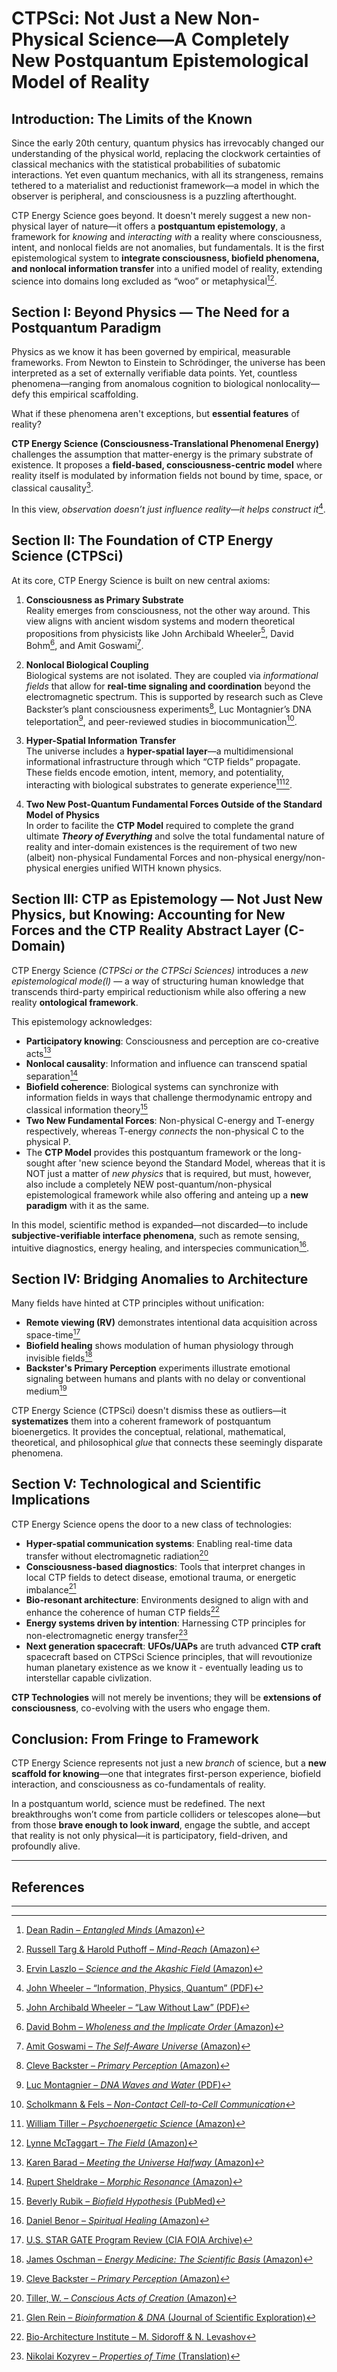 # CTPSci: Not Just a New Non-Physical Science—A Completely New Postquantum Epistemological Model of Reality

## Introduction: The Limits of the Known

Since the early 20th century, quantum physics has irrevocably changed our understanding of the physical world, replacing the clockwork certainties of classical mechanics with the statistical probabilities of subatomic interactions. Yet even quantum mechanics, with all its strangeness, remains tethered to a materialist and reductionist framework—a model in which the observer is peripheral, and consciousness is a puzzling afterthought.

CTP Energy Science goes beyond. It doesn't merely suggest a new non-physical layer of nature—it offers a **postquantum epistemology**, a framework for *knowing* and *interacting with* a reality where consciousness, intent, and nonlocal fields are not anomalies, but fundamentals. It is the first epistemological system to **integrate consciousness, biofield phenomena, and nonlocal information transfer** into a unified model of reality, extending science into domains long excluded as “woo” or metaphysical[^1][^2].

## Section I: Beyond Physics — The Need for a Postquantum Paradigm

Physics as we know it has been governed by empirical, measurable frameworks. From Newton to Einstein to Schrödinger, the universe has been interpreted as a set of externally verifiable data points. Yet, countless phenomena—ranging from anomalous cognition to biological nonlocality—defy this empirical scaffolding.

What if these phenomena aren't exceptions, but **essential features** of reality?

**CTP Energy Science (Consciousness-Translational Phenomenal Energy)** challenges the assumption that matter-energy is the primary substrate of existence. It proposes a **field-based, consciousness-centric model** where reality itself is modulated by information fields not bound by time, space, or classical causality[^3].

In this view, *observation doesn’t just influence reality—it helps construct it*[^4].

## Section II: The Foundation of CTP Energy Science (CTPSci)

At its core, CTP Energy Science is built on new central axioms:

1. **Consciousness as Primary Substrate**  
   Reality emerges from consciousness, not the other way around. This view aligns with ancient wisdom systems and modern theoretical propositions from physicists like John Archibald Wheeler[^5], David Bohm[^6], and Amit Goswami[^7].

2. **Nonlocal Biological Coupling**  
   Biological systems are not isolated. They are coupled via *informational fields* that allow for **real-time signaling and coordination** beyond the electromagnetic spectrum. This is supported by research such as Cleve Backster’s plant consciousness experiments[^8], Luc Montagnier’s DNA teleportation[^9], and peer-reviewed studies in biocommunication[^10].

3. **Hyper-Spatial Information Transfer**  
   The universe includes a **hyper-spatial layer**—a multidimensional informational infrastructure through which “CTP fields” propagate. These fields encode emotion, intent, memory, and potentiality, interacting with biological substrates to generate experience[^11][^12].

4. **Two New Post-Quantum Fundamental Forces Outside of the Standard Model of Physics**      
  In order to facilite the **CTP Model** required to complete the grand ultimate ***Theory of Everything*** and solve the total fundamental nature of reality and inter-domain existences is the requirement of two new (albeit) non-physical Fundamental Forces and non-physical energy/non-physical energies unified WITH known physics.
  
## Section III: CTP as Epistemology — Not Just New Physics, but Knowing: Accounting for New Forces and the CTP Reality Abstract Layer (C-Domain)

CTP Energy Science *(CTPSci or the CTPSci Sciences)* introduces a *new epistemological mode(l)* — a way of structuring human knowledge that transcends third-party empirical reductionism while also offering a new reality **ontological framework**.

This epistemology acknowledges:

- **Participatory knowing**: Consciousness and perception are co-creative acts[^13]  
- **Nonlocal causality**: Information and influence can transcend spatial separation[^14]  
- **Biofield coherence**: Biological systems can synchronize with information fields in ways that challenge thermodynamic entropy and classical information theory[^15]
- **Two New Fundamental Forces**: Non-physical C-energy and T-energy respectively, whereas T-energy *connects* the non-physical C to the physical P.
-  The **CTP Model** provides this postquantum framework or the long-sought after 'new science beyond the Standard Model, whereas that it is NOT just a matter of *new physics* that is required, but must, however, also include a completely NEW post-quantum/non-physical epistemological framework while also offering and anteing up a **new paradigm** with it as the same.

In this model, scientific method is expanded—not discarded—to include **subjective-verifiable interface phenomena**, such as remote sensing, intuitive diagnostics, energy healing, and interspecies communication[^16].

## Section IV: Bridging Anomalies to Architecture

Many fields have hinted at CTP principles without unification:

- **Remote viewing (RV)** demonstrates intentional data acquisition across space-time[^17]  
- **Biofield healing** shows modulation of human physiology through invisible fields[^18]  
- **Backster's Primary Perception** experiments illustrate emotional signaling between humans and plants with no delay or conventional medium[^8]

CTP Energy Science (CTPSci) doesn't dismiss these as outliers—it **systematizes** them into a coherent framework of postquantum bioenergetics. It provides the conceptual, relational, mathematical, theoretical, and philosophical *glue* that connects these seemingly disparate phenomena.

## Section V: Technological and Scientific Implications

CTP Energy Science opens the door to a new class of technologies:

- **Hyper-spatial communication systems**: Enabling real-time data transfer without electromagnetic radiation[^19]  
- **Consciousness-based diagnostics**: Tools that interpret changes in local CTP fields to detect disease, emotional trauma, or energetic imbalance[^20]  
- **Bio-resonant architecture**: Environments designed to align with and enhance the coherence of human CTP fields[^21]  
- **Energy systems driven by intention**: Harnessing CTP principles for non-electromagnetic energy transfer[^22]
- **Next generation spacecraft**: **UFOs/UAPs** are truth advanced **CTP craft** spacecraft based on CTPSci Science principles, that will revoutionize human planetary existence as we know it - eventually leading us to interstellar capable civlization. 

**CTP Technologies** will not merely be inventions; they will be **extensions of consciousness**, co-evolving with the users who engage them.

## Conclusion: From Fringe to Framework

CTP Energy Science represents not just a new *branch* of science, but a **new scaffold for knowing**—one that integrates first-person experience, biofield interaction, and consciousness as co-fundamentals of reality.

In a postquantum world, science must be redefined. The next breakthroughs won’t come from particle colliders or telescopes alone—but from those **brave enough to look inward**, engage the subtle, and accept that reality is not only physical—it is participatory, field-driven, and profoundly alive.

---

## References

[^1]: [Dean Radin – *Entangled Minds* (Amazon)](https://www.amazon.com/dp/1416516778?tag=ctpenergy03-20)  
[^2]: [Russell Targ & Harold Puthoff – *Mind-Reach* (Amazon)](https://www.amazon.com/dp/1571741028?tag=ctpenergy03-20)  
[^3]: [Ervin Laszlo – *Science and the Akashic Field* (Amazon)](https://www.amazon.com/dp/1594771812?tag=ctpenergy03-20)  
[^4]: [John Wheeler – “Information, Physics, Quantum” (PDF)](https://citeseerx.ist.psu.edu/document?repid=rep1&type=pdf&doi=10.1.1.72.9628)  
[^5]: [John Archibald Wheeler – “Law Without Law” (PDF)](https://inspirehep.net/files/5dd43d6b63c916d1503394dbf21b7921)  
[^6]: [David Bohm – *Wholeness and the Implicate Order* (Amazon)](https://www.amazon.com/dp/0415289793?tag=ctpenergy03-20)  
[^7]: [Amit Goswami – *The Self-Aware Universe* (Amazon)](https://www.amazon.com/dp/0874777984?tag=ctpenergy03-20)  
[^8]: [Cleve Backster – *Primary Perception* (Amazon)](https://www.amazon.com/dp/0966435435?tag=ctpenergy03-20)  
[^9]: [Luc Montagnier – *DNA Waves and Water* (PDF)](https://iopscience.iop.org/article/10.1088/1742-6596/306/1/012007/pdf)  
[^10]: [Scholkmann & Fels – *Non-Contact Cell-to-Cell Communication*](https://www.ncbi.nlm.nih.gov/pmc/articles/PMC4210059/)  
[^11]: [William Tiller – *Psychoenergetic Science* (Amazon)](https://www.amazon.com/dp/0971633871?tag=ctpenergy03-20)  
[^12]: [Lynne McTaggart – *The Field* (Amazon)](https://www.amazon.com/dp/006143518X?tag=ctpenergy03-20)  
[^13]: [Karen Barad – *Meeting the Universe Halfway* (Amazon)](https://www.amazon.com/dp/082233917X?tag=ctpenergy03-20)  
[^14]: [Rupert Sheldrake – *Morphic Resonance* (Amazon)](https://www.amazon.com/dp/0892815353?tag=ctpenergy03-20)  
[^15]: [Beverly Rubik – *Biofield Hypothesis* (PubMed)](https://pubmed.ncbi.nlm.nih.gov/12614524/)  
[^16]: [Daniel Benor – *Spiritual Healing* (Amazon)](https://www.amazon.com/dp/0970409607?tag=ctpenergy03-20)  
[^17]: [U.S. STAR GATE Program Review (CIA FOIA Archive)](https://www.cia.gov/readingroom/document/cia-rdp96-00791r000200180001-1)  
[^18]: [James Oschman – *Energy Medicine: The Scientific Basis* (Amazon)](https://www.amazon.com/dp/0443062617?tag=ctpenergy03-20)  
[^19]: [Tiller, W. – *Conscious Acts of Creation* (Amazon)](https://www.amazon.com/dp/0971633812?tag=ctpenergy03-20)  
[^20]: [Glen Rein – *Bioinformation & DNA* (Journal of Scientific Exploration)](https://www.scientificexploration.org/docs/6/jse_06_3_rein.pdf)  
[^21]: [Bio-Architecture Institute – M. Sidoroff & N. Levashov](https://web.archive.org/web/20230101000000*/http://bio-architecture.org)  
[^22]: [Nikolai Kozyrev – *Properties of Time* (Translation)](https://www.fwbsi.com/files/Kozyrev-Time.pdf)

---
